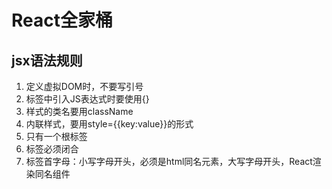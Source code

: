 # React全家桶

## jsx语法规则

1. 定义虚拟DOM时，不要写引号
2. 标签中引入JS表达式时要使用{}
3. 样式的类名要用className
4. 内联样式，要用style={{key:value}}的形式
5. 只有一个根标签
6. 标签必须闭合
7. 标签首字母：小写字母开头，必须是html同名元素，大写字母开头，React渲染同名组件


